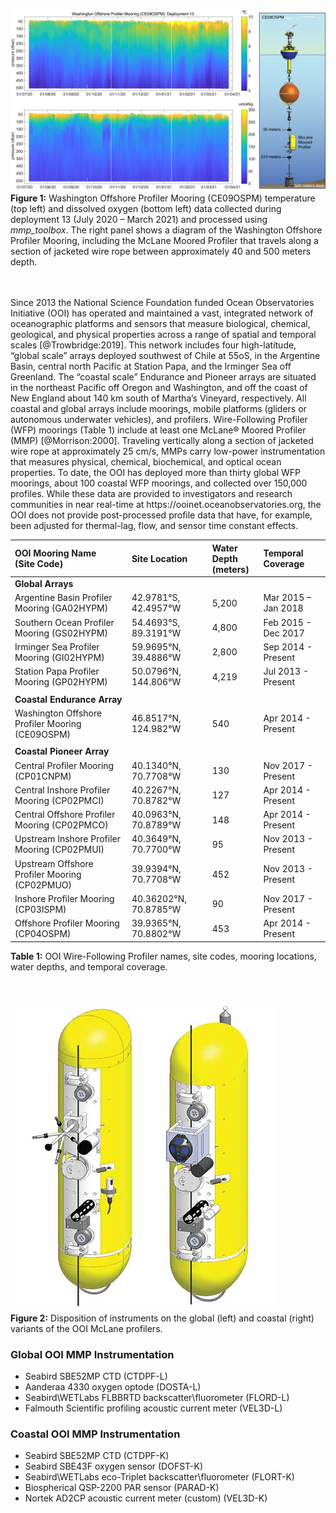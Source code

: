 
![Example figure.](figure.png)
**Figure 1:** Washington Offshore Profiler Mooring (CE09OSPM) temperature (top left) and dissolved oxygen (bottom left) data collected during deployment 13 (July 2020 – March 2021) and processed using _mmp_toolbox_. The right panel shows a diagram of the Washington Offshore Profiler Mooring, including the McLane Moored Profiler that travels along a section of jacketed wire rope between approximately 40 and 500 meters depth.

<br>
<br>
Since 2013 the National Science Foundation funded Ocean Observatories Initiative (OOI) has operated and maintained a vast, integrated network of oceanographic platforms and sensors that measure biological, chemical, geological, and physical properties across a range of spatial and temporal scales [@Trowbridge:2019]. This network includes four high-latitude, “global scale” arrays deployed southwest of Chile at 55oS, in the Argentine Basin, central north Pacific at Station Papa, and the Irminger Sea off Greenland. The “coastal scale” Endurance and Pioneer arrays are situated in the northeast Pacific off Oregon and Washington, and off the coast of New England about 140 km south of Martha’s Vineyard, respectively. All coastal and global arrays include moorings, mobile platforms (gliders or autonomous underwater vehicles), and profilers. Wire-Following Profiler (WFP) moorings (Table 1) include at least one McLane® Moored Profiler (MMP) [@Morrison:2000]. Traveling vertically along a section of jacketed wire rope at approximately 25 cm/s, MMPs carry low-power instrumentation that measures physical, chemical, biochemical, and optical ocean properties. To date, the OOI has deployed more than thirty global WFP moorings, about 100 coastal WFP moorings, and collected over 150,000 profiles. While these data are provided to investigators and research communities in near real-time at https://ooinet.oceanobservatories.org, the OOI does not provide post-processed profile data that have, for example, been adjusted for thermal-lag, flow, and sensor time constant effects.
<br>

| **OOI Mooring Name<br>(Site Code)** | **Site Location** | **Water Depth<br>(meters)**     | **Temporal Coverage**      |
| :---        | :----       | :---          | :---        |
| **Global Arrays**         |
| Argentine Basin Profiler Mooring (GA02HYPM)   | 42.9781°S, 42.4957°W        | 5,200      | Mar 2015 – Jan 2018   |
| Southern Ocean Profiler Mooring (GS02HYPM)      | 54.4693°S, 89.3191°W       | 4,800   | Feb 2015 - Dec 2017      |
| Irminger Sea Profiler Mooring (GI02HYPM)   | 59.9695°N, 39.4886°W        | 2,800      | Sep 2014 - Present   |
| Station Papa Profiler Mooring (GP02HYPM)      | 50.0796°N, 144.806°W       | 4,219   | Jul 2013 - Present      |
|    |         |       |    |
| **Coastal Endurance Array**      |        |    |       |
| Washington Offshore Profiler Mooring (CE09OSPM)   | 46.8517°N, 124.982°W        | 540      | Apr 2014 - Present   |
|       |        |  |       |
| **Coastal Pioneer Array**   |         |       |    |
| Central Profiler Mooring (CP01CNPM)      | 40.1340°N, 70.7708°W       | 130   | Nov 2017 - Present      |
| Central Inshore Profiler Mooring (CP02PMCI)   | 40.2267°N, 70.8782°W        | 127      | Apr 2014 - Present   |
| Central Offshore Profiler Mooring (CP02PMCO)      | 40.0963°N, 70.8789°W       | 148   | Apr 2014 - Present      |
| Upstream Inshore Profiler Mooring (CP02PMUI)   | 40.3649°N, 70.7700°W        | 95      | Nov 2013 - Present   |
| Upstream Offshore Profiler Mooring (CP02PMUO)      | 39.9394°N, 70.7708°W       | 452   | Nov 2013 - Present      |
| Inshore Profiler Mooring (CP03ISPM)   | 40.36202°N, 70.8785°W        | 90      | Nov 2017 - Present   |
| Offshore Profiler Mooring (CP04OSPM)      | 39.9365°N, 70.8802°W       | 453   | Apr 2014 - Present      |

**Table 1:** OOI Wire-Following Profiler names, site codes, mooring locations, water depths, and temporal coverage.<br>
<br>
<br>
 
![MclaneProfilers.](McLaneProfilers.jpg)
<br>
**Figure 2:** Disposition of instruments on the global (left) and coastal (right) variants of the OOI McLane profilers.


### Global OOI MMP Instrumentation
* Seabird SBE52MP CTD (CTDPF-L)
* Aanderaa 4330 oxygen optode (DOSTA-L)
* Seabird\WETLabs FLBBRTD backscatter\fluorometer (FLORD-L)
* Falmouth Scientific profiling acoustic current meter (VEL3D-L)


### Coastal OOI MMP Instrumentation
* Seabird SBE52MP CTD (CTDPF-K)
* Seabird SBE43F oxygen sensor (DOFST-K)
* Seabird\WETLabs eco-Triplet backscatter\fluorometer (FLORT-K)
* Biospherical QSP-2200 PAR sensor (PARAD-K)
* Nortek AD2CP acoustic current meter (custom) (VEL3D-K)

